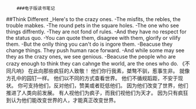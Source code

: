         ###电子版读书笔记
   ##Think Different
_Here's to the crazy ones.
-The misfits, the rebles, the trouble mabkes.
-The round pets in the square holes.
-The one who see things diffrently.
-They are not fond of rules.
-And they have no respect for the status quo.
-You can quote them, disagree with them, glorify or vilify them.
-But the onlly thing you can't do is ingore them.
-Beacuse they change things. They push human race forward.
-And while some may see they as the crazy ones, we see genious.
-Beacuse the people who are crazy enough to think they can cahnge the world, are the ones who do.
    《不同凡响》
在此向那些疯狂的人致敬！
他们你行我素，桀骜不驯，惹事生非。
就像方孔中的园钉一样。
他们以不同的方式查看世界。
他们不循规蹈距，不安于现状。
你可支持他们，反对他们，赞美或者贬低他们。
因为他们改变了世界，他们推进了人类向前发展。
有人视他们为疯子，而我们视他们为天才。
因为只有疯狂到认为他们能改变世界的人，才能真正改变世界。
